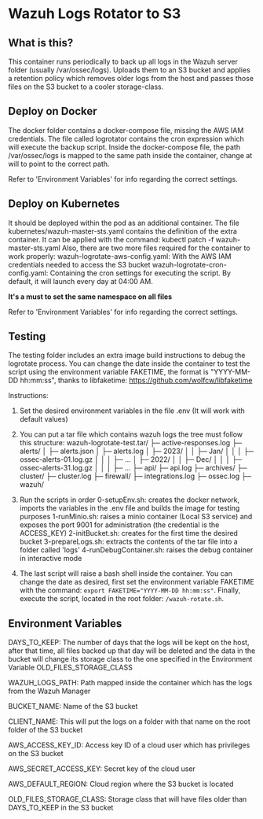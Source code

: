 # Wazuh Logs Rotator to S3
## What is this?
This container runs periodically to back up all logs in the Wazuh server folder (usually /var/ossec/logs). Uploads them to an S3 bucket and applies a retention policy which removes older logs from the host and passes those files on the S3 bucket to a cooler storage-class.

## Deploy on Docker

The docker folder contains a docker-compose file, missing the AWS IAM credentials.
The file called logrotator contains the cron expression which will execute the backup script.
Inside the docker-compose file, the path /var/ossec/logs is mapped to the same path inside the container, change at will to point to the correct path.

Refer to 'Environment Variables' for info regarding the correct settings.

## Deploy on Kubernetes

It should be deployed within the pod as an additional container.
The file kubernetes/wazuh-master-sts.yaml contains the definition of the extra container. 
It can be applied with the command: kubectl patch -f wazuh-master-sts.yaml
Also, there are two more files required for the container to work properly:
wazuh-logrotate-aws-config.yaml: With the AWS IAM credentials needed to access the S3 bucket
wazuh-logrotate-cron-config.yaml: Containing the cron settings for executing the script. By default, it will launch every day at 04:00 AM.

<b>It's a must to set the same namespace on all files</b>

Refer to 'Environment Variables' for info regarding the correct settings.

## Testing

The testing folder includes an extra image build instructions to debug the logrotate process.
You can change the date inside the container to test the script using the environment variable FAKETIME, the format is "YYYY-MM-DD hh:mm:ss", thanks to libfaketime: https://github.com/wolfcw/libfaketime

Instructions:
1. Set the desired environment variables in the file .env (It will work with default values)
2. You can put a tar file which contains wazuh logs the tree must follow this structure:
    wazuh-logrotate-test.tar/
    ├─ active-responses.log
    ├─ alerts/
    │  ├─ alerts.json
    │  ├─ alerts.log
    │  ├─ 2023/
    │  │  ├─ Jan/
    │  │  │  ├─ ossec-alerts-01.log.gz
    │  │  │  ├─ ...
    │  ├─ 2022/
    │  │  ├─ Dec/
    │  │  │  ├─ ossec-alerts-31.log.gz
    │  │  │  ├─ ...
    ├─ api/
    ├─ api.log
    ├─ archives/
    ├─ cluster/
    ├─ cluster.log
    ├─ firewall/
    ├─ integrations.log
    ├─ ossec.log
    ├─ wazuh/

2. Run the scripts in order
    0-setupEnv.sh: creates the docker network, imports the variables in the .env file and builds the image for testing purposes
    1-runMinio.sh: raises a minio container (Local S3 service) and exposes the port 9001 for administration (the credential is the ACCESS_KEY)
    2-initBucket.sh: creates for the first time the desired bucket
    3-prepareLogs.sh: extracts the contents of the tar file into a folder called 'logs'
    4-runDebugContainer.sh: raises the debug container in interactive mode
3. The last script will raise a bash shell inside the container. You can change the date as desired, first set the environment variable FAKETIME with the command: `export FAKETIME="YYYY-MM-DD hh:mm:ss"`. Finally, execute the script, located in the root folder: `/wazuh-rotate.sh`.

## Environment Variables

DAYS_TO_KEEP: The number of days that the logs will be kept on the host, after that time, all files backed up that day will be deleted and the data in the bucket will change its storage class to the one specified in the Environment Variable OLD_FILES_STORAGE_CLASS

WAZUH_LOGS_PATH: Path mapped inside the container which has the logs from the Wazuh Manager

BUCKET_NAME: Name of the S3 bucket

CLIENT_NAME: This will put the logs on a folder with that name on the root folder of the S3 bucket

AWS_ACCESS_KEY_ID: Access key ID of a cloud user which has privileges on the S3 bucket

AWS_SECRET_ACCESS_KEY: Secret key of the cloud user

AWS_DEFAULT_REGION: Cloud region where the S3 bucket is located

OLD_FILES_STORAGE_CLASS: Storage class that will have files older than DAYS_TO_KEEP in the S3 bucket
